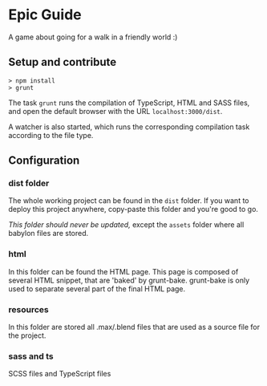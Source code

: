 # Epic Guide

A game about going for a walk in a friendly world :)

## Setup and contribute
```
> npm install
> grunt
```

The task `grunt` runs the compilation of TypeScript, HTML and SASS files, and open the default browser
with the URL `localhost:3000/dist`.

A watcher is also started, which runs the corresponding compilation task according to the file type.

## Configuration

### dist folder
The whole working project can be found in the `dist` folder. If you want to deploy this project anywhere, copy-paste
 this folder and you're good to go.

*This folder should never be updated,* except the `assets` folder where all babylon files are stored.


### html
In this folder can be found the HTML page. This page is composed of several HTML snippet, that
are 'baked' by grunt-bake. grunt-bake is only used to separate several part of the final HTML page.

### resources
In this folder are stored all .max/.blend files that are used as a source file for the project.

### sass and ts
SCSS files and TypeScript files


